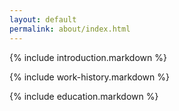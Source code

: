 ```yaml
---
layout: default
permalink: about/index.html
---
```


{% include introduction.markdown %}

{% include work-history.markdown %}

{% include education.markdown %}
